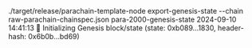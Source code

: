 <div id="termynal" data-termynal>
    <span data-ty="input"><span class="file-path"></span>./target/release/parachain-template-node export-genesis-state --chain raw-parachain-chainspec.json para-2000-genesis-state</span>
    <span data-ty="progress">2024-09-10 14:41:13 🔨 Initializing Genesis block/state (state: 0xb089…1830, header-hash: 0x6b0b…bd69)</span>
    <span data-ty="input"><span class="file-path"></span></span>
</div>